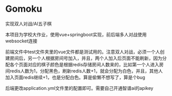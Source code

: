 # Gomoku

实现双人对战/AI五子棋

本项目为学校大作业，使用vue+springboot实现，前后端多人对战使用websocket连接

前端文件中test文件夹里的vue文件都是测试用的。注意双人对战，必须一个人创建房间后，另一个人根据房间号加入，并且，两个人加入后页面不能刷新，因为分配各个页面对应的棋子颜色是根据redis存储房间人数来的，比如第一个人进入房间redis人数为1，分配黑色，刷新redis人数+1，就会分配为白色，并且，其他人加入页面redis继续+1，也是分配白色。算是偷懒不想写了，算是个bug

后端更改application.yml文件里的配置即可。需要自己开通智谱ai的apikey
